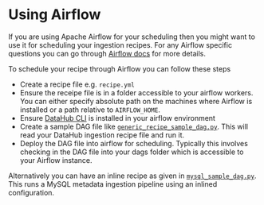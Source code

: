 # Using Airflow

If you are using Apache Airflow for your scheduling then you might want to use it for scheduling your ingestion recipes. For any Airflow specific questions you can go through [Airflow docs](https://airflow.apache.org/docs/apache-airflow/stable/) for more details.

To schedule your recipe through Airflow you can follow these steps
- Create a recipe file e.g. `recipe.yml`
- Ensure the receipe file is in a folder accessible to your airflow workers. You can either specify absolute path on the machines where Airflow is installed or a path relative to `AIRFLOW_HOME`.
- Ensure [DataHub CLI](../../docs/cli.md) is installed in your airflow environment
- Create a sample DAG file like [`generic_recipe_sample_dag.py`](../src/datahub_provider/example_dags/generic_recipe_sample_dag.py). This will read your DataHub ingestion recipe file and run it.
- Deploy the DAG file into airflow for scheduling. Typically this involves checking in the DAG file into your dags folder which is accessible to your Airflow instance.

Alternatively you can have an inline recipe as given in [`mysql_sample_dag.py`](../src/datahub_provider/example_dags/mysql_sample_dag.py). This runs a MySQL metadata ingestion pipeline using an inlined configuration.
